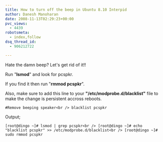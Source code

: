 ```yaml
---
title: How to turn off the beep in Ubuntu 8.10 Interpid
author: Danesh Manoharan
date: 2008-11-13T02:29:23+00:00
pvc_views:
  - 4439
robotsmeta:
  - index,follow
dsq_thread_id:
  - 906212722

---
```

Hate the damn beep? Let's get rid of it!!

Run "**lsmod**" and look for pcspkr.

If you find it then run "**rmmod pcspkr**".

Also, make sure to add this line to your **"/etc/modprobe.d/blacklist"** file to make the change is persistent accross reboots.

`#Remove beeping speaker<br />
blacklist pcspkr`

Output;

`[root@dingo ~]# lsmod | grep pcspkr<br />
[root@dingo ~]# echo "blacklist pcspkr" >> /etc/modprobe.d/blacklist<br />
[root@dingo ~]# sudo rmmod pcspkr`